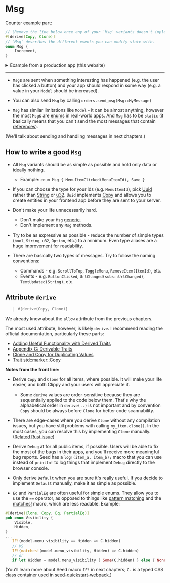 # Msg

Counter example part:

```rust
// (Remove the line below once any of your `Msg` variants doesn't implement `Copy`.)
#[derive(Copy, Clone)]
// `Msg` describes the different events you can modify state with.
enum Msg {
    Increment,
}
```

<details>
<summary>Example from a production app (this website)</summary>

```rust
pub enum Msg {
    UrlChanged(subs::UrlChanged),
    ScrollToTop,
    ToggleGuideList,
    HideGuideList,
    ToggleMenu,
    HideMenu,
    SearchQueryChanged(String),
    ToggleMode,
    SwitchVersion(SeedVersion),
}
```

</details>

---

- `Msg`s are sent when something interesting has happened (e.g. the user has clicked a button) and your app should respond in some way (e.g. a value in your `Model` should be increased).

- You can also send `Msg` by calling `orders.send_msg(Msg::MyMessage)`

- `Msg` has similar limitations like `Model` - it can be almost anything, however the most `Msg`s are [enums](https://doc.rust-lang.org/book/ch06-00-enums.html) in real-world apps. And `Msg` has to be `static` (it basically means that you can't send the most messages that contain [references](https://doc.rust-lang.org/book/ch04-02-references-and-borrowing.html#references-and-borrowing)).

(We'll talk about sending and handling messages in next chapters.)

## How to write a good `Msg`

- All `Msg` variants should be as simple as possible and hold only data or ideally nothing.
   - Example: `enum Msg { MenuItemClicked(MenuItemId), Save }`

- If you can choose the type for your ids (e.g. `MenuItemId`), pick [Uuid](https://docs.rs/uuid/0.8.1/uuid/struct.Uuid.html) rather than [String](https://doc.rust-lang.org/std/string/struct.String.html) or [u32](https://doc.rust-lang.org/std/primitive.u32.html). `Uuid` implements [Copy](https://doc.rust-lang.org/std/marker/trait.Copy.html) and allows you to create entities in your frontend app before they are sent to your server.

- Don't make your life unnecessarily hard.
   - Don't make your `Msg` [generic](https://doc.rust-lang.org/book/ch10-00-generics.html).
   - Don't implement any `Msg` methods.

- Try to be as expressive as possible - reduce the number of simple types (`bool`, `String`, `u32`, `Option`, etc.) to a minimum. Even type aliases are a huge improvement for readability.

- There are basically two types of messages. Try to follow the naming conventions:
  - Commands - e.g. `ScrollToTop`, `ToggleMenu`, `RemoveItem(ItemId)`, etc.
  - Events - e.g. `ButtonClicked`, `UrlChanged(subs::UrlChanged)`, `TextUpdated(String)`, etc.

## Attribute `derive`

> `#[derive(Copy, Clone)]`

We already know about the `allow` attribute from the previous chapters. 

The most used attribute, however, is likely `derive`. I recommend reading the official documentation, particularly these parts:
- [Adding Useful Functionality with Derived Traits](https://doc.rust-lang.org/book/ch05-02-example-structs.html#adding-useful-functionality-with-derived-traits)
- [Appendix C: Derivable Traits](https://doc.rust-lang.org/book/appendix-03-derivable-traits.html#appendix-c-derivable-traits)
- [Clone and Copy for Duplicating Values](https://doc.rust-lang.org/book/appendix-03-derivable-traits.html#clone-and-copy-for-duplicating-values)
- [Trait std::marker::Copy](https://doc.rust-lang.org/std/marker/trait.Copy.html)

**Notes from the front line:**

- Derive `Copy` and `Clone` for all items, where possible. It will make your life easier, and both Clippy and your users will appreciate it.
  - Some `derive` values are order-sensitive because they are sequentially applied to the code below them. That's why the alphabetical order in `derive(..)` is not important and by convention `Copy` should be always before `Clone` for better code scannability.

- There are edge-cases where you derive `Clone` without any compilation issues, but you have still problems with calling `my_item.clone()`. In the most cases, you can resolve this by implementing `Clone` manually. ([Related Rust issue](https://github.com/rust-lang/rust/issues/26925))

- Derive `Debug` at for all public items, if possible. Users will be able to fix the most of the bugs in their apps, and you'll receive more meaningful bug reports. Seed has a `log!(item_a, item_b);` macro that you can use instead of `println!` to log things that implement `Debug` directly to the browser console.

- Only derive `Default` when you are sure it's really useful. If you decide to implement `Default` manually, make it as simple as possible.

- `Eq` and `PartialEq` are often useful for simple enums. They allow you to use the `==` operator, as opposed to things like [pattern matching](https://doc.rust-lang.org/book/ch06-00-enums.html) and the [matches!](https://doc.rust-lang.org/beta/std/macro.matches.html) macro, which are less readable. Example:

```rust
#[derive(Clone, Copy, Eq, PartialEq)]
pub enum Visibility {
    Visible,
    Hidden,
}
...
   IF!(model.menu_visibility == Hidden => C.hidden)
   // VS
   IF!(matches!(model.menu_visibility, Hidden) => C.hidden)
   // or
   if let Hidden = model.menu_visibility { Some(C.hidden) } else { None }
```
(You'll learn more about Seed macro `IF!` in next chapters; `C.` is a typed CSS class container used in [seed-quickstart-webpack](https://github.com/seed-rs/seed-quickstart-webpack).)
